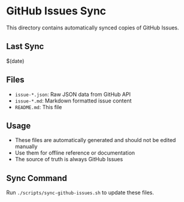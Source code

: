 # GitHub Issues Sync

This directory contains automatically synced copies of GitHub Issues.

## Last Sync
$(date)

## Files
- `issue-*.json`: Raw JSON data from GitHub API
- `issue-*.md`: Markdown formatted issue content
- `README.md`: This file

## Usage
- These files are automatically generated and should not be edited manually
- Use them for offline reference or documentation
- The source of truth is always GitHub Issues

## Sync Command
Run `./scripts/sync-github-issues.sh` to update these files.
